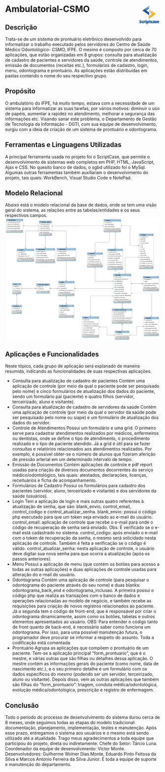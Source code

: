 


# Ambulatorial-CSMO <img align="right" src="https://github.com/MarcosJuunioor/ambulatorial-csmo/blob/master/scriptcase.jpg" width="70px" heitgh="70px" /> 

## Descrição
Trata-se de um sistema de prontuário eletrônico desenvolvido para informatizar o trabalho
executado pelos servidores do Centro de Saúde Médico Odontológico- CSMO, IFPE. O mesmo é composto por cerca de 70
aplicações, que estão organizadas em 8 grupos: consulta para atualização de cadastro de pacientes e
servidores da saúde, controle de atendimentos, emissão de documentos (receitas etc.), formulários
de cadastro, login, menu, odontograma e prontuário. As aplicações estão distribuídas em pastas
contendo o nome do seu respectivo grupo.

## Propósito
O ambulatório do IFPE, há muito tempo, estava com a necessidade de um sistema para informatizar as suas tarefas, por vários motivos: 
diminuir o uso de papéis, aumentar a rapidez no atendimento, melhorar a segurança das informações etc. Visando sanar este problema,
o Departamento de Gestão de Tecnologia da Informação - DGTI, com sua equipe de desenvolvimento, surgiu com a ideia de criação de um 
sistema de prontuário e odontograma. 

## Ferramentas e Linguagens Utilizadas 
A principal ferramenta usada no projeto foi o ScriptCase, que permite o desenvolvimento de sistemas web completos em PHP, HTML, JavaScript, Ajax e CSS. No quesito banco de dados, o sgbd utilizado foi o MySql. Algumas outras ferramentas também auxiliaram o desenvolvimento do projeto, tais quais: WorkBench, Visual Studio Code e NotePad.

## Modelo Relacional
Abaixo está o modelo relacional da base de dados, onde se tem uma visão geral do sistema, as relações entre as tabelas/entidades e os seus respectivos campos.
![](https://github.com/MarcosJuunioor/ambulatorial-csmo/blob/master/MR%20atual.png)

## Aplicações e Funcionalidades
Neste tópico, cada grupo de aplicação será explanado de maneira resumida, indicando as
funcionalidades de suas respectivas aplicações.
- Consulta para atualização de cadastro de pacientes
Contém uma aplicação de controle (por meio da qual o paciente pode ser pesquisado pelo nome) e
cinco formulários de atualização dos dados do paciente, sendo um formulário pai (paciente) e
quatro filhos (servidor, terceirizado, aluno e visitante).
- Consulta para atualização de cadastro de servidores da saúde
Contém uma aplicação de controle (por meio da qual o servidor da saúde pode ser pesquisado pelo
nome ou siape) e um formulário de atualização dos dados do servidor.
- Controle de Atendimentos
Possui um formulário e uma grid. O primeiro serve para cadastrar atendimentos realizados por
médicos, enfermeiros ou dentistas, onde se define o tipo de atendimento, o procedimento realizado
e o tipo de paciente atendido. Já a grid é útil para se fazer consultas e relatórios relacionados aos
atendimentos realizados. Por exemplo, é possível obter-se o número de alunos que fizeram aferição
de pressão arterial em um determinado intervalo de tempo.
- Emissão de Documentos
Contém aplicações de controle e pdf report usadas para criação de diversos documentos decorrentes
do serviço médico/odontológico, tais quais: atestados, declarações, licenças, receituários e ficha de
acompanhamento.
- Formulários de Cadastro
Possui os formulários para cadastro dos pacientes (servidor, aluno, terceirizado e visitante) e dos
servidores da saúde (usuários).
- Login
Tem a aplicação de login e mais outras quatro referentes à atualização de senha, que são:
blank_envio, control_email, control_codigo e control_atualizar_senha.
blank_envio: possui o código php executado para que um token seja enviado ao e-mail do usuário.
control_email: aplicação de controle que recebe o e-mail para onde o código de recuperação de
senha será enviado. Obs: É verificado se o e-mail está cadastrado no sistema.
control_codigo: após enviado o e-mail com o token de recuperação da senha, o mesmo será
solicidado nesta aplicação de controle. Também é feita a verificação se o código é válido.
control_atualizar_senha: nesta aplicação de controle, o usuário deve digitar sua nova senha para
que ocorra a atualização (após os passos anteriores).
- Menu
Possui a aplicação de menu (que contém os botões para acesso a todas as outras aplicações) e duas
aplicações de controle usadas para alteração do e-mail do usuário.
- Odontograma
Contém uma aplicação de controle (para pesquisar o odontograma do paciente através do seu nome)
e duas blanks: odontograma_back_end e odontograma_inclusao. A primeira possui o código php
que realiza as transações com o banco de dados e operações relacionadas ao modelo de negócio, e
também recebe as requisições para criação de novos registros relacionados ao paciente. Já a
segunda tem o código de front-end, que é responsável por criar o odontograma dinamicamente,
assim como os botões, tabelas e outros elementos apresentados ao usuário.
OBS: Para entender o código tanto de front quanto de back-end, é necessário saber como funciona
um odontograma. Por isso, para uma possível manutenção futura, o programador deve procurar se
informar a respeito do assunto. Toda a codificação está comentada.
- Prontuário
Agrupa as aplicações que compõem o prontuário de um paciente. Tem-se a aplicação principal
“form_prontuario”, que é o mestre, e várias outras que são filhas ou detalhes dessa aplicação. O
mestre contém as informações gerais do paciente (como nome, data de nascimento etc.), e o seu
primeiro detalhe é um formulário com os dados específicos do mesmo (podendo ser um servidor,
terceirizado, aluno ou visitante). Depois disso, vem as outras aplicações que também são filhas do
“form_prontuario”: triagem, conduta médica/odontológica, evolução médica/odontológica,
prescrição e registro de enfermagem.

## Conclusão
Todo o período do processo de desenvolvimento do sistema durou cerca de 8 meses, onde seguimos todas as etapas do modelo tradicional: documentação, planejamento, implementação, testes e manutenção. Após esse prazo, entregamos o sistema aos usuários e o mesmo está sendo utilizado até a atualidade. Trago meus agradecimentos a toda equipe que participou do projeto, direta ou indiretamente:
Chefe do Setor: Tárcio Luna.
Coordenador da equipe de desenvolvimento: Victor Monte.
Desenvolvedores: Guilherme Wolner Dias Monte, Eduardo Pinto Feitosa da Silva e Marcos Antonio Ferreira da Silva Junior.
E toda a equipe de suporte e manutenção do departamento.
